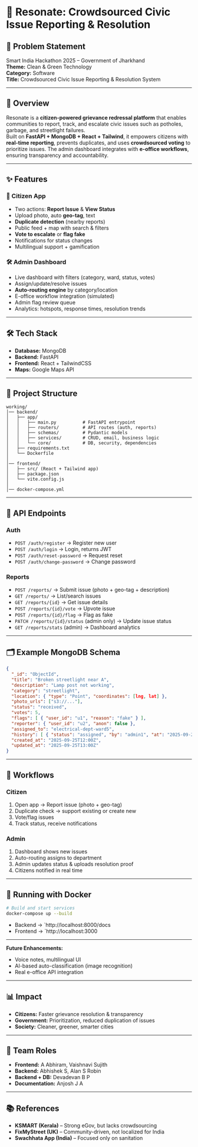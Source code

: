 # 📘 Resonate: Crowdsourced Civic Issue Reporting & Resolution

## 📝 Problem Statement

Smart India Hackathon 2025 – Government of Jharkhand  
**Theme:** Clean & Green Technology  
**Category:** Software  
**Title:** Crowdsourced Civic Issue Reporting & Resolution System

---

## 🚀 Overview

Resonate is a **citizen-powered grievance redressal platform** that enables communities to report, track, and escalate civic issues such as potholes, garbage, and streetlight failures.  
Built on **FastAPI + MongoDB + React + Tailwind**, it empowers citizens with **real-time reporting**, prevents duplicates, and uses **crowdsourced voting** to prioritize issues. The admin dashboard integrates with **e-office workflows**, ensuring transparency and accountability.

---

## ✨ Features

### 👤 Citizen App

* Two actions: **Report Issue** & **View Status**  
* Upload photo, auto **geo-tag**, text 
* **Duplicate detection** (nearby reports)  
* Public feed + map with search & filters  
* **Vote to escalate** or **flag fake**  
* Notifications for status changes  
* Multilingual support + gamification

### 🛠️ Admin Dashboard

* Live dashboard with filters (category, ward, status, votes)  
* Assign/update/resolve issues  
* **Auto-routing engine** by category/location  
* E-office workflow integration (simulated)  
* Admin flag review queue  
* Analytics: hotspots, response times, resolution trends

---

## 🛠 Tech Stack

* **Database:** MongoDB
* **Backend:** FastAPI
* **Frontend:** React + TailwindCSS
* **Maps:** Google Maps API  
---

## 📂 Project Structure

```
working/
│── backend/
│   ├── app/
│   │   ├── main.py          # FastAPI entrypoint
│   │   ├── routers/         # API routes (auth, reports)
│   │   ├── schemas/         # Pydantic models
│   │   ├── services/        # CRUD, email, business logic
│   │   └── core/            # DB, security, dependencies
│   ├── requirements.txt
│   └── Dockerfile
│
│── frontend/
│   ├── src/ (React + Tailwind app)
│   ├── package.json
│   └── vite.config.js
│
│── docker-compose.yml
```

---

## 📡 API Endpoints

### Auth

* `POST /auth/register` → Register new user  
* `POST /auth/login` → Login, returns JWT  
* `POST /auth/reset-password` → Request reset  
* `POST /auth/change-password` → Change password

### Reports

* `POST /reports/` → Submit issue (photo + geo-tag + description)  
* `GET /reports/` → List/search issues  
* `GET /reports/{id}` → Get issue details  
* `POST /reports/{id}/vote` → Upvote issue  
* `POST /reports/{id}/flag` → Flag as fake  
* `PATCH /reports/{id}/status` (admin only) → Update issue status  
* `GET /reports/stats` (admin) → Dashboard analytics

---

## 🗂 Example MongoDB Schema

```json
{
  "_id": "ObjectId",
  "title": "Broken streetlight near A",
  "description": "Lamp post not working",
  "category": "streetlight",
  "location": { "type": "Point", "coordinates": [lng, lat] },
  "photo_urls": ["s3://..."],
  "status": "received",
  "votes": 5,
  "flags": [ { "user_id": "u1", "reason": "fake" } ],
  "reporter": { "user_id": "u2", "anon": false },
  "assigned_to": "electrical-dept-ward5",
  "history": [ { "status": "assigned", "by": "admin1", "at": "2025-09-25T12:00Z" } ],
  "created_at": "2025-09-25T12:00Z",
  "updated_at": "2025-09-25T13:00Z"
}
```

---

## 🔄 Workflows

### Citizen

1. Open app → Report issue (photo + geo-tag)  
2. Duplicate check → support existing or create new  
3. Vote/flag issues  
4. Track status, receive notifications

### Admin

1. Dashboard shows new issues  
2. Auto-routing assigns to department  
3. Admin updates status & uploads resolution proof  
4. Citizens notified in real time

---

## 🐳 Running with Docker

```bash
# Build and start services
docker-compose up --build
```

* Backend → `http://localhost:8000/docs
* Frontend → `http://localhost:3000

---

**Future Enhancements:**

* Voice notes, multilingual UI  
* AI-based auto-classification (image recognition)  
* Real e-office API integration

---

## 📊 Impact

* **Citizens:** Faster grievance resolution & transparency  
* **Government:** Prioritization, reduced duplication of issues
* **Society:** Cleaner, greener, smarter cities

---

## 👥 Team Roles

* **Frontend:** A Abhiram, Vaishnavi Sujith
* **Backend:**  Abhishek S, Alan S Robin
* **Backend + DB:** Devadevan B P
* **Documentation:** Anjosh J A

---

## 📚 References

* **KSMART (Kerala)** – Strong eGov, but lacks crowdsourcing  
* **FixMyStreet (UK)** – Community-driven, not localized for India  
* **Swachhata App (India)** – Focused only on sanitation
